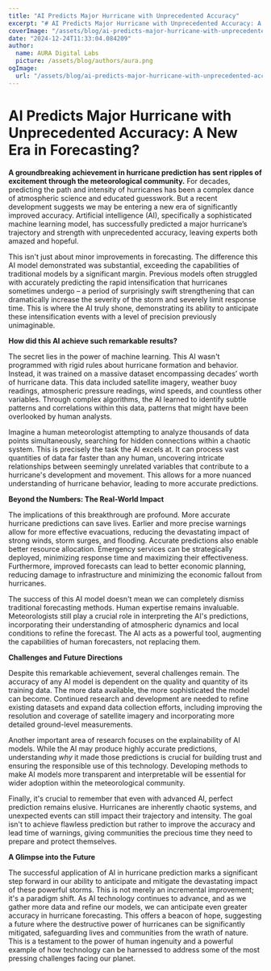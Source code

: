 ```yaml
---
title: "AI Predicts Major Hurricane with Unprecedented Accuracy"
excerpt: "# AI Predicts Major Hurricane with Unprecedented Accuracy: A New Era in Forecasting?  **A groundbreaking achievement in hurricane prediction has sent "
coverImage: "/assets/blog/ai-predicts-major-hurricane-with-unprecedented-accuracy.jpg"
date: "2024-12-24T11:33:04.084209"
author:
  name: AURA Digital Labs
  picture: /assets/blog/authors/aura.png
ogImage:
  url: "/assets/blog/ai-predicts-major-hurricane-with-unprecedented-accuracy.jpg"
---
```


# AI Predicts Major Hurricane with Unprecedented Accuracy: A New Era in Forecasting?

**A groundbreaking achievement in hurricane prediction has sent ripples of excitement through the meteorological community.** For decades, predicting the path and intensity of hurricanes has been a complex dance of atmospheric science and educated guesswork.  But a recent development suggests we may be entering a new era of significantly improved accuracy.  Artificial intelligence (AI), specifically a sophisticated machine learning model, has successfully predicted a major hurricane’s trajectory and strength with unprecedented accuracy, leaving experts both amazed and hopeful.

This isn't just about minor improvements in forecasting.  The difference this AI model demonstrated was substantial, exceeding the capabilities of traditional models by a significant margin.  Previous models often struggled with accurately predicting the rapid intensification that hurricanes sometimes undergo – a period of surprisingly swift strengthening that can dramatically increase the severity of the storm and severely limit response time. This is where the AI truly shone, demonstrating its ability to anticipate these intensification events with a level of precision previously unimaginable.

**How did this AI achieve such remarkable results?**

The secret lies in the power of machine learning.  This AI wasn't programmed with rigid rules about hurricane formation and behavior.  Instead, it was trained on a massive dataset encompassing decades’ worth of hurricane data. This data included satellite imagery, weather buoy readings, atmospheric pressure readings, wind speeds, and countless other variables.  Through complex algorithms, the AI learned to identify subtle patterns and correlations within this data, patterns that might have been overlooked by human analysts.

Imagine a human meteorologist attempting to analyze thousands of data points simultaneously, searching for hidden connections within a chaotic system. This is precisely the task the AI excels at. It can process vast quantities of data far faster than any human, uncovering intricate relationships between seemingly unrelated variables that contribute to a hurricane's development and movement.  This allows for a more nuanced understanding of hurricane behavior, leading to more accurate predictions.

**Beyond the Numbers: The Real-World Impact**

The implications of this breakthrough are profound.  More accurate hurricane predictions can save lives.  Earlier and more precise warnings allow for more effective evacuations, reducing the devastating impact of strong winds, storm surges, and flooding.  Accurate predictions also enable better resource allocation. Emergency services can be strategically deployed, minimizing response time and maximizing their effectiveness.  Furthermore, improved forecasts can lead to better economic planning, reducing damage to infrastructure and minimizing the economic fallout from hurricanes.

The success of this AI model doesn't mean we can completely dismiss traditional forecasting methods.  Human expertise remains invaluable.  Meteorologists still play a crucial role in interpreting the AI's predictions, incorporating their understanding of atmospheric dynamics and local conditions to refine the forecast. The AI acts as a powerful tool, augmenting the capabilities of human forecasters, not replacing them.

**Challenges and Future Directions**

Despite this remarkable achievement, several challenges remain.  The accuracy of any AI model is dependent on the quality and quantity of its training data.  The more data available, the more sophisticated the model can become.  Continued research and development are needed to refine existing datasets and expand data collection efforts, including improving the resolution and coverage of satellite imagery and incorporating more detailed ground-level measurements.

Another important area of research focuses on the explainability of AI models. While the AI may produce highly accurate predictions, understanding *why* it made those predictions is crucial for building trust and ensuring the responsible use of this technology.  Developing methods to make AI models more transparent and interpretable will be essential for wider adoption within the meteorological community.

Finally, it's crucial to remember that even with advanced AI, perfect prediction remains elusive. Hurricanes are inherently chaotic systems, and unexpected events can still impact their trajectory and intensity.  The goal isn't to achieve flawless prediction but rather to improve the accuracy and lead time of warnings, giving communities the precious time they need to prepare and protect themselves.

**A Glimpse into the Future**

The successful application of AI in hurricane prediction marks a significant step forward in our ability to anticipate and mitigate the devastating impact of these powerful storms.  This is not merely an incremental improvement; it's a paradigm shift.  As AI technology continues to advance, and as we gather more data and refine our models, we can anticipate even greater accuracy in hurricane forecasting.  This offers a beacon of hope, suggesting a future where the destructive power of hurricanes can be significantly mitigated, safeguarding lives and communities from the wrath of nature.  This is a testament to the power of human ingenuity and a powerful example of how technology can be harnessed to address some of the most pressing challenges facing our planet.
